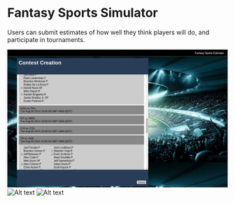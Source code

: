 Fantasy Sports Simulator
========================
Users can submit estimates of how well they think players will do, and participate in tournaments.

![](http://github.com/jmiooo/Fantasy-Sports-Estimator/blob/master/public/img/Contest%20Creation.JPG "Optional title")
![Alt text](http://full/path/to/img.jpg "Optional title")
![Alt text](http://full/path/to/img.jpg "Optional title")
